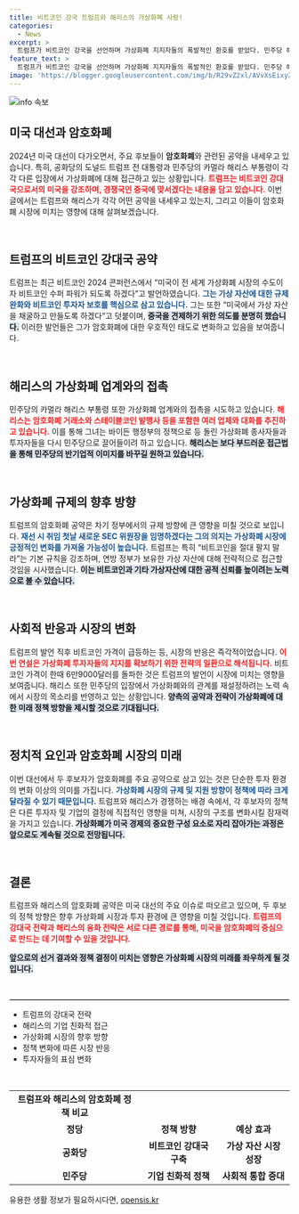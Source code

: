 ```yaml
---
title: 비트코인 강국 트럼프와 해리스의 가상화폐 사랑!
categories:
  - News
excerpt: >
  트럼프가 비트코인 강국을 선언하며 가상화폐 지지자들의 폭발적인 환호를 받았다. 민주당 해리스도 업계 접촉을 시도해 새로운 지지를 모색 중! 대선 전, 암호화폐가 정치판의 뜨거운 이슈로 떠오르고 있다.
feature_text: >
  트럼프가 비트코인 강국을 선언하며 가상화폐 지지자들의 폭발적인 환호를 받았다. 민주당 해리스도 업계 접촉을 시도해 새로운 지지를 모색 중! 대선 전, 암호화폐가 정치판의 뜨거운 이슈로 떠오르고 있다.
image: 'https://blogger.googleusercontent.com/img/b/R29vZ2xl/AVvXsEixyZcFfHzMRdzZMjFBmAUKJYCLCGyLL1o632UiGVXcaFdKo_bkvkuCioo0uUKlGfBVcT3P84aROyZIXSBEx3Aw5nCQ3pTgDom1WDC4m8eifvWiAmWEEVb4x6G_l8C0QH225ldMjyaFvpxGEBGNO37VmDTDMHGhJPq73UglMfDca1-0aw/s1600/blogspot.png'
---
```


<p><img src="https://blogger.googleusercontent.com/img/b/R29vZ2xl/AVvXsEixyZcFfHzMRdzZMjFBmAUKJYCLCGyLL1o632UiGVXcaFdKo_bkvkuCioo0uUKlGfBVcT3P84aROyZIXSBEx3Aw5nCQ3pTgDom1WDC4m8eifvWiAmWEEVb4x6G_l8C0QH225ldMjyaFvpxGEBGNO37VmDTDMHGhJPq73UglMfDca1-0aw/s1600/blogspot.png" alt="info 속보" /></p>

<h2 data-ke-size="size26">미국 대선과 암호화폐</h2>

<p data-ke-size="size16">2024년 미국 대선이 다가오면서, 주요 후보들이 <b>암호화폐</b>와 관련된 공약을 내세우고 있습니다. 특히, 공화당의 도널드 트럼프 전 대통령과 민주당의 카멀라 해리스 부통령이 각각 다른 입장에서 가상화폐에 대해 접근하고 있는 상황입니다. <b><span style="color: #ee2323;">트럼프는 비트코인 강대국으로서의 미국을 강조하며, 경쟁국인 중국에 맞서겠다는 내용을 담고 있습니다.</span></b> 이번 글에서는 트럼프와 해리스가 각각 어떤 공약을 내세우고 있는지, 그리고 이들이 암호화폐 시장에 미치는 영향에 대해 살펴보겠습니다.</p>

<p data-ke-size="size16">&nbsp;</p>

<h2 data-ke-size="size26">트럼프의 비트코인 강대국 공약</h2>

<p data-ke-size="size16">트럼프는 최근 비트코인 2024 콘퍼런스에서 “미국이 전 세계 가상화폐 시장의 수도이자 비트코인 수퍼 파워가 되도록 하겠다”고 발언하였습니다. <b><span style="color: #1a5490;">그는 가상 자산에 대한 규제 완화와 비트코인 투자자 보호를 핵심으로 삼고 있습니다.</span></b> 그는 또한 “미국에서 가상 자산을 채굴하고 만들도록 하겠다”고 덧붙이며, <b><span style="background-color: #21538527;">중국을 견제하기 위한 의도를 분명히 했습니다.</span></b> 이러한 발언들은 그가 암호화폐에 대한 우호적인 태도로 변화하고 있음을 보여줍니다.</p>

<p data-ke-size="size16">&nbsp;</p>

<h2 data-ke-size="size26">해리스의 가상화폐 업계와의 접촉</h2>

<p data-ke-size="size16">민주당의 카멀라 해리스 부통령 또한 가상화폐 업계와의 접촉을 시도하고 있습니다. <b><span style="color: #ee2323;">해리스는 암호화폐 거래소와 스테이블코인 발행사 등을 포함한 여러 업체와 대화를 추진하고 있습니다.</span></b>  이를 통해 그녀는 바이든 행정부의 정책으로 등 돌린 가상화폐 종사자들과 투자자들을 다시 민주당으로 끌어들이려 하고 있습니다. <b><span style="background-color: #21538527;">해리스는 보다 부드러운 접근법을 통해 민주당의 반기업적 이미지를 바꾸길 원하고 있습니다.</span></b></p>

<p data-ke-size="size16">&nbsp;</p>

<h2 data-ke-size="size26">가상화폐 규제의 향후 방향</h2>

<p data-ke-size="size16">트럼프의 암호화폐 공약은 차기 정부에서의 규제 방향에 큰 영향을 미칠 것으로 보입니다. <b><span style="color: #1a5490;">재선 시 취임 첫날 새로운 SEC 위원장을 임명하겠다는 그의 의지는 가상화폐 시장에 긍정적인 변화를 가져올 가능성이 높습니다.</span></b> 트럼프는 특히 “비트코인을 절대 팔지 말라”는 기본 규칙을 강조하며, 연방 정부가 보유한 가상 자산에 대해 전략적으로 접근할 것임을 시사했습니다. <b><span style="background-color: #21538527;">이는 비트코인과 기타 가상자산에 대한 공적 신뢰를 높이려는 노력으로 볼 수 있습니다.</span></b></p>

<p data-ke-size="size16">&nbsp;</p>

<h2 data-ke-size="size26">사회적 반응과 시장의 변화</h2>

<p data-ke-size="size16">트럼프의 발언 직후 비트코인 가격이 급등하는 등, 시장의 반응은 즉각적이었습니다. <b><span style="color: #ee2323;">이번 연설은 가상화폐 투자자들의 지지를 확보하기 위한 전략의 일환으로 해석됩니다.</span></b> 비트코인 가격이 한때 6만9000달러를 돌파한 것은 트럼프의 발언이 시장에 미치는 영향을 보여줍니다. 해리스 또한 민주당의 입장에서 가상화폐와의 관계를 재설정하려는 노력 속에서 시장의 목소리를 반영하고 있는 상황입니다. <b><span style="background-color: #21538527;">양측의 공약과 전략이 가상화폐에 대한 미래 정책 방향을 제시할 것으로 기대됩니다.</span></b></p>

<p data-ke-size="size16">&nbsp;</p>

<h2 data-ke-size="size26">정치적 요인과 암호화폐 시장의 미래</h2>

<p data-ke-size="size16">이번 대선에서 두 후보자가 암호화폐를 주요 공약으로 삼고 있는 것은 단순한 투자 환경의 변화 이상의 의미를 가집니다. <b><span style="color: #1a5490;">가상화폐 시장의 규제 및 지원 방향이 정책에 따라 크게 달라질 수 있기 때문입니다.</span></b> 트럼프와 해리스가 경쟁하는 배경 속에서, 각 후보자의 정책은 다른 투자자 및 기업의 결정에 직접적인 영향을 미쳐, 시장의 구조를 변화시킬 잠재력을 가지고 있습니다. <b><span style="background-color: #21538527;">가상화폐가 미국 경제의 중요한 구성 요소로 자리 잡아가는 과정은 앞으로도 계속될 것으로 전망됩니다.</span></b></p>

<p data-ke-size="size16">&nbsp;</p>

<h2 data-ke-size="size26">결론</h2>

<p data-ke-size="size16">트럼프와 해리스의 암호화폐 공약은 미국 대선의 주요 이슈로 떠오르고 있으며, 두 후보의 정책 방향은 향후 가상화폐 시장과 투자 환경에 큰 영향을 미칠 것입니다. <b><span style="color: #ee2323;">트럼프의 강대국 전략과 해리스의 융화 전략은 서로 다른 경로를 통해, 미국을 암호화폐의 중심으로 만드는 데 기여할 수 있을 것입니다.</span></b> 

<b><span style="background-color: #21538527;">앞으로의 선거 결과와 정책 결정이 미치는 영향은 가상화폐 시장의 미래를 좌우하게 될 것입니다.</span></b></p> 

<p data-ke-size="size16">&nbsp;</p> 

<hr style="border: 1px solid #ccc;">

<ul>
<li>트럼프의 강대국 전략</li>
<li>해리스의 기업 친화적 접근</li>
<li>가상화폐 시장의 향후 방향</li>
<li>정책 변화에 따른 시장 반응</li>
<li>투자자들의 표심 변화</li>
</ul>

<p data-ke-size="size16">&nbsp;</p> 

<table>
<tr>
<td style="text-align: center; height: 17px;"><b>트럼프와 해리스의 암호화폐 정책 비교</b></td>
</tr>
<tr>
<td style="text-align: center; height: 17px;"><b>정당</b></td>
<td style="text-align: center; height: 17px;"><b>정책 방향</b></td>
<td style="text-align: center; height: 17px;"><b>예상 효과</b></td>
</tr>
<tr>
<td style="text-align: center; height: 17px;"><b>공화당</b></td>
<td style="text-align: center; height: 17px;"><b>비트코인 강대국 구축</b></td>
<td style="text-align: center; height: 17px;"><b>가상 자산 시장 성장</b></td>
</tr>
<tr>
<td style="text-align: center; height: 17px;"><b>민주당</b></td>
<td style="text-align: center; height: 17px;"><b>기업 친화적 정책</b></td>
<td style="text-align: center; height: 17px;"><b>사회적 통합 증대</b></td>
</tr>
</table>
유용한 생활 정보가 필요하시다면, <a href="https://opensis.kr" rel="dofollow">opensis.kr</a>


